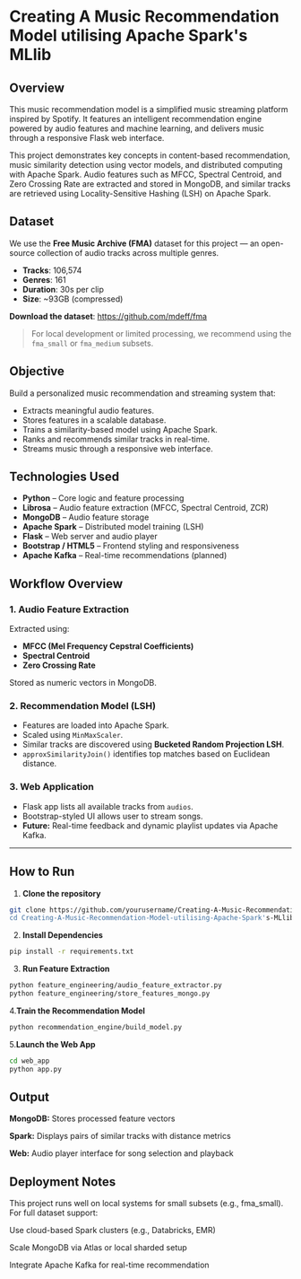 # Creating A Music Recommendation Model utilising Apache Spark's MLlib

## Overview
This music recommendation model is a simplified music streaming platform inspired by Spotify. It features an intelligent recommendation engine powered by audio features and machine learning, and delivers music through a responsive Flask web interface.

This project demonstrates key concepts in content-based recommendation, music similarity detection using vector models, and distributed computing with Apache Spark. Audio features such as MFCC, Spectral Centroid, and Zero Crossing Rate are extracted and stored in MongoDB, and similar tracks are retrieved using Locality-Sensitive Hashing (LSH) on Apache Spark.


## Dataset

We use the **Free Music Archive (FMA)** dataset for this project — an open-source collection of audio tracks across multiple genres.

- **Tracks**: 106,574
- **Genres**: 161
- **Duration**: 30s per clip
- **Size**: ~93GB (compressed)

**Download the dataset**: https://github.com/mdeff/fma 
> For local development or limited processing, we recommend using the `fma_small` or `fma_medium` subsets.

## Objective

Build a personalized music recommendation and streaming system that:

- Extracts meaningful audio features.
- Stores features in a scalable database.
- Trains a similarity-based model using Apache Spark.
- Ranks and recommends similar tracks in real-time.
- Streams music through a responsive web interface.


## Technologies Used

- **Python** – Core logic and feature processing
- **Librosa** – Audio feature extraction (MFCC, Spectral Centroid, ZCR)
- **MongoDB** – Audio feature storage
- **Apache Spark** – Distributed model training (LSH)
- **Flask** – Web server and audio player
- **Bootstrap / HTML5** – Frontend styling and responsiveness
- **Apache Kafka** – Real-time recommendations (planned)


## Workflow Overview

### 1. Audio Feature Extraction
Extracted using:
- **MFCC (Mel Frequency Cepstral Coefficients)**
- **Spectral Centroid**
- **Zero Crossing Rate**

Stored as numeric vectors in MongoDB.

### 2. Recommendation Model (LSH)
- Features are loaded into Apache Spark.
- Scaled using `MinMaxScaler`.
- Similar tracks are discovered using **Bucketed Random Projection LSH**.
- `approxSimilarityJoin()` identifies top matches based on Euclidean distance.

### 3. Web Application
- Flask app lists all available tracks from `audios`.
- Bootstrap-styled UI allows user to stream songs.
- **Future:** Real-time feedback and dynamic playlist updates via Apache Kafka.

---

## How to Run

1. **Clone the repository**
```bash
git clone https://github.com/yourusername/Creating-A-Music-Recommendation-Model-utilising-Apache-Spark's-MLlib.git
cd Creating-A-Music-Recommendation-Model-utilising-Apache-Spark's-MLlib
```

2. **Install Dependencies**
```bash
pip install -r requirements.txt
```

3. **Run Feature Extraction**

```bash
python feature_engineering/audio_feature_extractor.py
python feature_engineering/store_features_mongo.py
```

4.**Train the Recommendation Model**

```bash
python recommendation_engine/build_model.py
```
5.**Launch the Web App**
```bash
cd web_app
python app.py
```
## Output
**MongoDB:** Stores processed feature vectors

**Spark:** Displays pairs of similar tracks with distance metrics

**Web:** Audio player interface for song selection and playback

## Deployment Notes
This project runs well on local systems for small subsets (e.g., fma_small). For full dataset support:

Use cloud-based Spark clusters (e.g., Databricks, EMR)

Scale MongoDB via Atlas or local sharded setup

Integrate Apache Kafka for real-time recommendation








